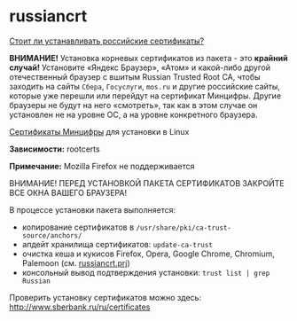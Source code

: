 # russiancrt
[Стоит ли устанавливать российские сертификаты?](https://www.blancvpn.com/blog/stoit-li-ustanavlivat-rossiiskii-tls-sertifikat-s-gosuslug)  
  
**ВНИМАНИЕ!** Установка корневых сертификатов из пакета - это **крайний случай!** Установите «Яндекс Браузер», «Атом» и какой-либо другой отечественный браузер с вшитым Russian Trusted Root CA, чтобы заходить на сайты `Сбера`, `Госуслуги`, `mos.ru` и другие российские сайты, которые уже перешли или перейдут на сертификат Минцифры. Другие браузеры не будут на него «смотреть», так как в этом случае он установлен не на уровне ОС, а на уровне конкретного браузера.  
  
[Сертификаты Минцифры](https://www.gosuslugi.ru/crt) для установки в Linux  
  
**Зависимости:** rootcerts  
  
**Примечание:** Mozilla Firefox не поддерживается
  
ВНИМАНИЕ! ПЕРЕД УСТАНОВКОЙ ПАКЕТА СЕРТИФИКАТОВ ЗАКРОЙТЕ ВСЕ ОКНА ВАШЕГО БРАУЗЕРА!

В процессе установки пакета выполняется:
+ копирование сертификатов в `/usr/share/pki/ca-trust-source/anchors/`
+ апдейт хранилища сертификатов: `update-ca-trust`
+ очистка кеша и кукисов Firefox, Opera, Google Chrome, Chromium, Palemoon (см. [russiancrt.prj](https://github.com/AKotov-dev/russiancrt/blob/main/russiancrt.prj))
+ консольный вывод подтверждения установки: `trust list | grep Russian`

Проверить установку сертификатов можно здесь: http://www.sberbank.ru/ru/certificates
